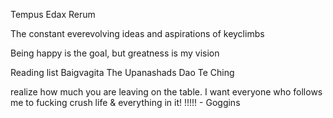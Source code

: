 Tempus Edax Rerum

The constant everevolving ideas and aspirations of keyclimbs


Being happy is the goal, but greatness is my vision


Reading list
Baigvagita 
The Upanashads
Dao Te Ching


realize how much you are leaving on the table. I want everyone who follows me to fucking crush life & everything in it! !!!!! - Goggins
